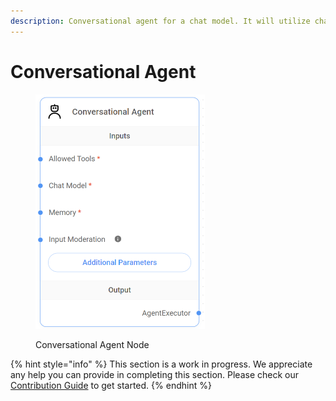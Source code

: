 ```yaml
---
description: Conversational agent for a chat model. It will utilize chat specific prompts.
---
```


# Conversational Agent

<figure><img src="../../../.gitbook/assets/image.png" alt="" width="271"><figcaption><p>Conversational Agent Node</p></figcaption></figure>

{% hint style="info" %}
This section is a work in progress. We appreciate any help you can provide in completing this section. Please check our [Contribution Guide](https://toi500.gitbook.io/flowise-docs/contributing) to get started.
{% endhint %}

